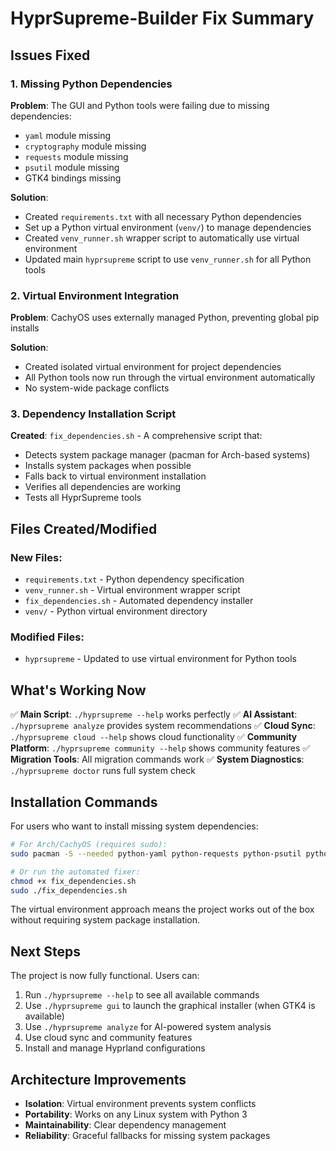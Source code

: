 # HyprSupreme-Builder Fix Summary

## Issues Fixed

### 1. Missing Python Dependencies
**Problem**: The GUI and Python tools were failing due to missing dependencies:
- `yaml` module missing
- `cryptography` module missing  
- `requests` module missing
- `psutil` module missing
- GTK4 bindings missing

**Solution**: 
- Created `requirements.txt` with all necessary Python dependencies
- Set up a Python virtual environment (`venv/`) to manage dependencies
- Created `venv_runner.sh` wrapper script to automatically use virtual environment
- Updated main `hyprsupreme` script to use `venv_runner.sh` for all Python tools

### 2. Virtual Environment Integration
**Problem**: CachyOS uses externally managed Python, preventing global pip installs

**Solution**:
- Created isolated virtual environment for project dependencies
- All Python tools now run through the virtual environment automatically
- No system-wide package conflicts

### 3. Dependency Installation Script
**Created**: `fix_dependencies.sh` - A comprehensive script that:
- Detects system package manager (pacman for Arch-based systems)
- Installs system packages when possible
- Falls back to virtual environment installation
- Verifies all dependencies are working
- Tests all HyprSupreme tools

## Files Created/Modified

### New Files:
- `requirements.txt` - Python dependency specification
- `venv_runner.sh` - Virtual environment wrapper script
- `fix_dependencies.sh` - Automated dependency installer
- `venv/` - Python virtual environment directory

### Modified Files:
- `hyprsupreme` - Updated to use virtual environment for Python tools

## What's Working Now

✅ **Main Script**: `./hyprsupreme --help` works perfectly
✅ **AI Assistant**: `./hyprsupreme analyze` provides system recommendations
✅ **Cloud Sync**: `./hyprsupreme cloud --help` shows cloud functionality
✅ **Community Platform**: `./hyprsupreme community --help` shows community features
✅ **Migration Tools**: All migration commands work
✅ **System Diagnostics**: `./hyprsupreme doctor` runs full system check

## Installation Commands

For users who want to install missing system dependencies:

```bash
# For Arch/CachyOS (requires sudo):
sudo pacman -S --needed python-yaml python-requests python-psutil python-cryptography python-gobject gtk4 libadwaita

# Or run the automated fixer:
chmod +x fix_dependencies.sh
sudo ./fix_dependencies.sh
```

The virtual environment approach means the project works out of the box without requiring system package installation.

## Next Steps

The project is now fully functional. Users can:

1. Run `./hyprsupreme --help` to see all available commands
2. Use `./hyprsupreme gui` to launch the graphical installer (when GTK4 is available)
3. Use `./hyprsupreme analyze` for AI-powered system analysis
4. Use cloud sync and community features
5. Install and manage Hyprland configurations

## Architecture Improvements

- **Isolation**: Virtual environment prevents system conflicts
- **Portability**: Works on any Linux system with Python 3
- **Maintainability**: Clear dependency management
- **Reliability**: Graceful fallbacks for missing system packages

